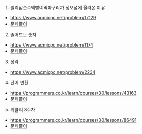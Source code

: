 1. 윌리암슨수액빨이딱따구리가 정보섬에 올라온 이유
* https://www.acmicpc.net/problem/17129
* [문제풀이](https://ryu-e.tistory.com/79)

2. 줄어드는 숫자
* https://www.acmicpc.net/problem/1174
* [문제풀이](https://ryu-e.tistory.com/80)

3. 성곽 
* https://www.acmicpc.net/problem/2234

4. 단어 변환 
* https://programmers.co.kr/learn/courses/30/lessons/43163
* [문제풀이](https://ryu-e.tistory.com/78)

5. 위클리 8주차 
* https://programmers.co.kr/learn/courses/30/lessons/86491
* [문제풀이](https://ryu-e.tistory.com/77)
